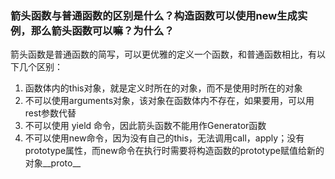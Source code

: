 ### 箭头函数与普通函数的区别是什么？构造函数可以使用new生成实例，那么箭头函数可以嘛？为什么？
箭头函数是普通函数的简写，可以更优雅的定义一个函数，和普通函数相比，有以下几个区别：
1. 函数体内的this对象，就是定义时所在的对象，而不是使用时所在的对象
2. 不可以使用arguments对象，该对象在函数体内不存在，如果要用，可以用rest参数代替
3. 不可以使用 yield 命令，因此箭头函数不能用作Generator函数
4. 不可以使用new命令，因为没有自己的this，无法调用call，apply；没有prototype属性，而new命令在执行时需要将构造函数的prototype赋值给新的对象__proto__ 

